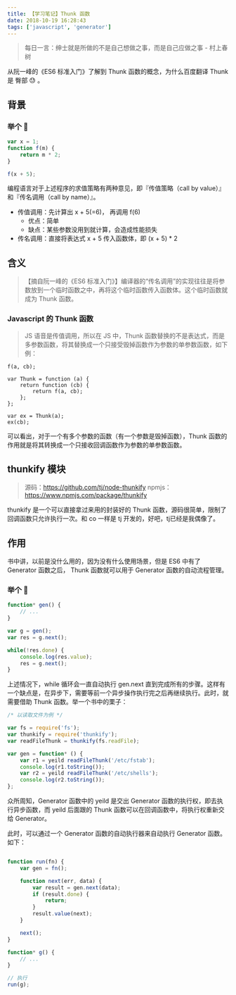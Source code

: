 ```yaml
---
title: 【学习笔记】Thunk 函数
date: 2018-10-19 16:28:43
tags: ['javascript', 'generator']
---
```


> 每日一言：绅士就是所做的不是自己想做之事，而是自己应做之事 - 村上春树

从阮一峰的《ES6 标准入门》了解到 Thunk 函数的概念，为什么百度翻译 Thunk 是 臀部 😓 。

## 背景

### 举个 🌰

```js
var x = 1;
function f(m) {
    return m * 2;
}

f(x + 5);
```

编程语言对于上述程序的求值策略有两种意见，即『传值策略（call by value）』和『传名调用（call by name）』。

- 传值调用：先计算出 x + 5(=6)， 再调用 f(6)
    - 优点：简单
    - 缺点：某些参数没用到就计算，会造成性能损失
- 传名调用：直接将表达式 x + 5 传入函数体，即 (x + 5) * 2

## 含义

> 【摘自阮一峰的《ES6 标准入门》】编译器的“传名调用”的实现往往是将参数放到一个临时函数之中，再将这个临时函数传入函数体。这个临时函数就成为 Thunk 函数。

### Javascript 的 Thunk 函数

> JS 语音是传值调用，所以在 JS 中，Thunk 函数替换的不是表达式，而是多参数函数，将其替换成一个只接受毁掉函数作为参数的单参数函数，如下例：

```
f(a, cb);

var Thunk = function (a) {
    return function (cb) {
        return f(a, cb); 
    };
};

var ex = Thunk(a);
ex(cb);
```

可以看出，对于一个有多个参数的函数（有一个参数是毁掉函数），Thunk 函数的作用就是将其转换成一个只接收回调函数作为参数的单参数函数。

## thunkify 模块

> 源码：https://github.com/tj/node-thunkify
> npmjs：https://www.npmjs.com/package/thunkify

thunkify 是一个可以直接拿过来用的封装好的 Thunk 函数，源码很简单，限制了回调函数只允许执行一次。和 co 一样是 tj 开发的，好吧，tj已经是我偶像了。

## 作用

书中讲，以前是没什么用的，因为没有什么使用场景，但是 ES6 中有了 Generator 函数之后， Thunk 函数就可以用于 Generator 函数的自动流程管理。

### 举个 🌰

```js
function* gen() {
    // ...
}

var g = gen();
var res = g.next();

while(!res.done) {
    console.log(res.value);
    res = g.next();
}
```

上述情况下，while 循环会一直自动执行 gen.next 直到完成所有的步骤。这样有一个缺点是，在异步下，需要等前一个异步操作执行完之后再继续执行。此时，就需要借助 Thunk 函数。举一个书中的栗子：

```js
/* 以读取文件为例 */

var fs = require('fs');
var thunkify = require('thunkify');
var readFileThunk = thunkify(fs.readFile);

var gen = function* () {
    var r1 = yeild readFileThunk('/etc/fstab');
    console.log(r1.toString());
    var r2 = yeild readFileThunk('/etc/shells');
    console.log(r2.toString());
};
```
众所周知，Generator 函数中的 yeild 是交出 Generator 函数的执行权，即去执行异步函数，而 yeild 后面跟的 Thunk 函数可以在回调函数中，将执行权重新交给 Generator。

此时，可以通过一个 Generator 函数的自动执行器来自动执行 Generator 函数。如下：

```js

function run(fn) {
    var gen = fn();

    function next(err, data) {
        var result = gen.next(data);
        if (result.done) {
            return;
        }
        result.value(next);
    }

    next();
}

function* g() {
    // ...
}

// 执行
run(g);
```